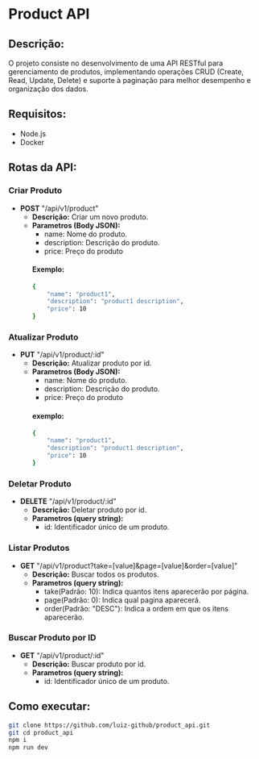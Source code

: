 # Product API

## Descrição:
O projeto consiste no desenvolvimento de uma API RESTful para gerenciamento de produtos, implementando operações CRUD (Create, Read, Update, Delete) e suporte à paginação para melhor desempenho e organização dos dados.

## Requisitos:
- Node.js
- Docker

## Rotas da API:

### Criar Produto
- **POST** "/api/v1/product"<br>
    - **Descrição:** Criar um novo produto.
    - **Parametros (Body JSON):**
        - name: Nome do produto.
        - description: Descrição do produto.
        - price: Preço do produto
      #### Exemplo:
        ``` bash
        {
            "name": "product1",
            "description": "product1 description",
            "price": 10
        }
        ```
### Atualizar Produto
- **PUT** "/api/v1/product/:id"<br>
    - **Descrição:** Atualizar produto por id.
    - **Parametros (Body JSON):**
        - name: Nome do produto.
        - description: Descrição do produto.
        - price: Preço do produto
      #### exemplo:
        ``` bash
        {
            "name": "product1",
            "description": "product1 description",
            "price": 10
        }
        ```
### Deletar Produto
- **DELETE** "/api/v1/product/:id"<br>
    - **Descrição:** Deletar produto por id.
    - **Parametros (query string):**
        - id: Identificador único de um produto.

### Listar Produtos
- **GET** "/api/v1/product?take=[value]&page=[value]&order=[value]"<br>
    - **Descrição:** Buscar todos os produtos.
    - **Parametros (query string):**
        - take(Padrão: 10): Indica quantos itens aparecerão por página.
        - page(Padrão: 0): Indica qual pagina aparecerá.
        - order(Padrão: "DESC"): Indica a ordem em que os itens aparecerão.
### Buscar Produto por ID
- **GET** "/api/v1/product/:id"<br>
    - **Descrição:** Buscar produto por id.
    - **Parametros (query string):**
        - id: Identificador único de um produto.

## Como executar:
``` bash
git clone https://github.com/luiz-github/product_api.git
git cd product_api
npm i
npm run dev
```
